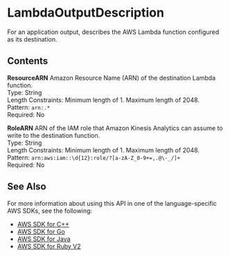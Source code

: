 # LambdaOutputDescription<a name="API_LambdaOutputDescription"></a>

For an application output, describes the AWS Lambda function configured as its destination\. 

## Contents<a name="API_LambdaOutputDescription_Contents"></a>

 **ResourceARN**   <a name="analytics-Type-LambdaOutputDescription-ResourceARN"></a>
Amazon Resource Name \(ARN\) of the destination Lambda function\.  
Type: String  
Length Constraints: Minimum length of 1\. Maximum length of 2048\.  
Pattern: `arn:.*`   
Required: No

 **RoleARN**   <a name="analytics-Type-LambdaOutputDescription-RoleARN"></a>
ARN of the IAM role that Amazon Kinesis Analytics can assume to write to the destination function\.  
Type: String  
Length Constraints: Minimum length of 1\. Maximum length of 2048\.  
Pattern: `arn:aws:iam::\d{12}:role/?[a-zA-Z_0-9+=,.@\-_/]+`   
Required: No

## See Also<a name="API_LambdaOutputDescription_SeeAlso"></a>

For more information about using this API in one of the language\-specific AWS SDKs, see the following:
+  [AWS SDK for C\+\+](http://docs.aws.amazon.com/goto/SdkForCpp/kinesisanalytics-2015-08-14/LambdaOutputDescription) 
+  [AWS SDK for Go](http://docs.aws.amazon.com/goto/SdkForGoV1/kinesisanalytics-2015-08-14/LambdaOutputDescription) 
+  [AWS SDK for Java](http://docs.aws.amazon.com/goto/SdkForJava/kinesisanalytics-2015-08-14/LambdaOutputDescription) 
+  [AWS SDK for Ruby V2](http://docs.aws.amazon.com/goto/SdkForRubyV2/kinesisanalytics-2015-08-14/LambdaOutputDescription) 